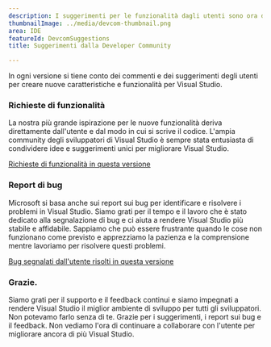 ```yaml
---
description: I suggerimenti per le funzionalità dagli utenti sono ora disponibili in Visual Studio.
thumbnailImage: ../media/devcom-thumbnail.png
area: IDE
featureId: DevcomSuggestions
title: Suggerimenti dalla Developer Community

---
```



In ogni versione si tiene conto dei commenti e dei suggerimenti degli utenti per creare nuove caratteristiche e funzionalità per Visual Studio.

### Richieste di funzionalità
La nostra più grande ispirazione per le nuove funzionalità deriva direttamente dall'utente e dal modo in cui si scrive il codice. L'ampia community degli sviluppatori di Visual Studio è sempre stata entusiasta di condividere idee e suggerimenti unici per migliorare Visual Studio.

[Richieste di funzionalità in questa versione](https://developercommunity.visualstudio.com/VisualStudio?q=%5BFixed+in%3A+Visual+Studio+2022+version+17.14%5D&ftype=idea&fTime=allTime)

### Report di bug
Microsoft si basa anche sui report sui bug per identificare e risolvere i problemi in Visual Studio. Siamo grati per il tempo e il lavoro che è stato dedicato alla segnalazione di bug e ci aiuta a rendere Visual Studio più stabile e affidabile. Sappiamo che può essere frustrante quando le cose non funzionano come previsto e apprezziamo la pazienza e la comprensione mentre lavoriamo per risolvere questi problemi.

[Bug segnalati dall'utente risolti in questa versione](https://developercommunity.visualstudio.com/VisualStudio?q=%5BFixed+in%3A+Visual+Studio+2022+version+17.14%5D&ftype=problem&fTime=allTime)

### Grazie.
Siamo grati per il supporto e il feedback continui e siamo impegnati a rendere Visual Studio il miglior ambiente di sviluppo per tutti gli sviluppatori. Non potevamo farlo senza di te. Grazie per i suggerimenti, i report sui bug e il feedback. Non vediamo l'ora di continuare a collaborare con l'utente per migliorare ancora di più Visual Studio.

